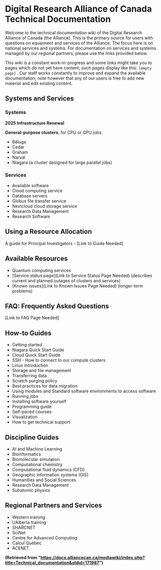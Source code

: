 # Digital Research Alliance of Canada Technical Documentation

Welcome to the technical documentation wiki of the Digital Research Alliance of Canada (the Alliance). This is the primary source for users with questions on equipment and services of the Alliance.  The focus here is on national services and systems. For documentation on services and systems managed by our regional partners, please use the links provided below.

This wiki is a constant work-in-progress and some links might take you to pages which do not yet have content; such pages display like this:  `[empty page]` . Our staff works constantly to improve and expand the available documentation; note however that any of our users is free to add new material and edit existing content.


## Systems and Services

### Systems

**2025 Infrastructure Renewal**

**General-purpose clusters**, for CPU or GPU jobs:

* Béluga
* Cedar
* Graham
* Narval
* Niagara (a cluster designed for large parallel jobs)


### Services

* Available software
* Cloud computing service
* Database servers
* Globus file transfer service
* Nextcloud cloud storage service
* Research Data Management
* Research Software


## Using a Resource Allocation

A guide for Principal Investigators - [Link to Guide Needed]


## Available Resources

* Quantum computing services
* [Service status page](Link to Service Status Page Needed) (describes current and planned outages of clusters and services)
* [Known issues](Link to Known Issues Page Needed) (longer-term problems)


## FAQ: Frequently Asked Questions

[Link to FAQ Page Needed]


## How-to Guides

* Getting started
* Niagara Quick Start Guide
* Cloud Quick Start Guide
* SSH - How to connect to our compute clusters
* Linux introduction
* Storage and file management
* Transferring data
* Scratch purging policy
* Best practices for data migration
* Using modules and Standard software environments to access software
* Running jobs
* Installing software yourself
* Programming guide
* Self-paced courses
* Visualization
* How to get technical support


## Discipline Guides

* AI and Machine Learning
* Bioinformatics
* Biomolecular simulation
* Computational chemistry
* Computational fluid dynamics (CFD)
* Geographic information systems (GIS)
* Humanities and Social Sciences
* Research Data Management
* Subatomic physics


## Regional Partners and Services

* Western training
* UAlberta training
* SHARCNET
* SciNet
* Centre for Advanced Computing
* Calcul Québec
* ACENET


**(Retrieved from "https://docs.alliancecan.ca/mediawiki/index.php?title=Technical_documentation&oldid=171987")**
